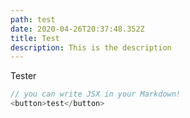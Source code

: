 ```yaml
---
path: test
date: 2020-04-26T20:37:48.352Z
title: Test
description: This is the description
---
```

Tester

```js
// you can write JSX in your Markdown!
<button>test</button>
```